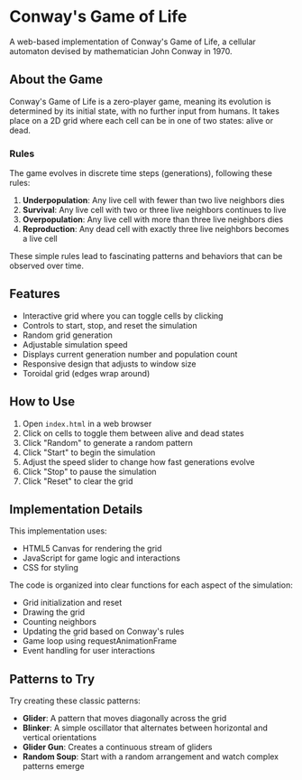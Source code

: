 # Conway's Game of Life

A web-based implementation of Conway's Game of Life, a cellular automaton devised by mathematician John Conway in 1970.

## About the Game

Conway's Game of Life is a zero-player game, meaning its evolution is determined by its initial state, with no further input from humans. It takes place on a 2D grid where each cell can be in one of two states: alive or dead.

### Rules

The game evolves in discrete time steps (generations), following these rules:

1. **Underpopulation**: Any live cell with fewer than two live neighbors dies
2. **Survival**: Any live cell with two or three live neighbors continues to live
3. **Overpopulation**: Any live cell with more than three live neighbors dies
4. **Reproduction**: Any dead cell with exactly three live neighbors becomes a live cell

These simple rules lead to fascinating patterns and behaviors that can be observed over time.

## Features

- Interactive grid where you can toggle cells by clicking
- Controls to start, stop, and reset the simulation
- Random grid generation
- Adjustable simulation speed
- Displays current generation number and population count
- Responsive design that adjusts to window size
- Toroidal grid (edges wrap around)

## How to Use

1. Open `index.html` in a web browser
2. Click on cells to toggle them between alive and dead states
3. Click "Random" to generate a random pattern
4. Click "Start" to begin the simulation
5. Adjust the speed slider to change how fast generations evolve
6. Click "Stop" to pause the simulation
7. Click "Reset" to clear the grid

## Implementation Details

This implementation uses:
- HTML5 Canvas for rendering the grid
- JavaScript for game logic and interactions
- CSS for styling

The code is organized into clear functions for each aspect of the simulation:
- Grid initialization and reset
- Drawing the grid
- Counting neighbors
- Updating the grid based on Conway's rules
- Game loop using requestAnimationFrame
- Event handling for user interactions

## Patterns to Try

Try creating these classic patterns:
- **Glider**: A pattern that moves diagonally across the grid
- **Blinker**: A simple oscillator that alternates between horizontal and vertical orientations
- **Glider Gun**: Creates a continuous stream of gliders
- **Random Soup**: Start with a random arrangement and watch complex patterns emerge 